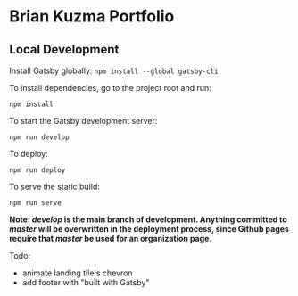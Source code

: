 # Brian Kuzma Portfolio

## Local Development

Install Gatsby globally:
`npm install --global gatsby-cli`

To install dependencies, go to the project root and run:

`npm install`

To start the Gatsby development server:

`npm run develop`

To deploy:

`npm run deploy`

To serve the static build:

`npm run serve`

**Note: *develop* is the main branch of development. Anything committed to *master* will be overwritten in the deployment process, since Github pages require that *master* be used for an organization page.** 


Todo:

- animate landing tile's chevron
- add footer with "built with Gatsby"
